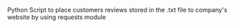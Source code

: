 Python Script to place customers reviews stored in the .txt file to company's website by using requests module
